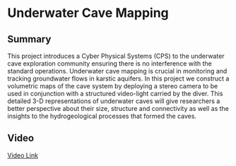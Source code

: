 # Underwater Cave Mapping

## Summary
This project introduces a Cyber Physical Systems (CPS) to the underwater cave exploration community ensuring there is no interference with the standard operations. Underwater cave mapping is crucial in monitoring and tracking groundwater flows in karstic aquifers. In this project we construct a volumetric maps of the cave system by deploying a stereo camera to be used in conjunction with a structured video-light carried by the diver. This detailed 3-D representations of underwater caves will give researchers a better perspective about their size, structure and connectivity as well as the insights to the hydrogeological processes that formed the caves.

## Video
[Video Link](https://youtu.be/wGlQc0PMoMw)
